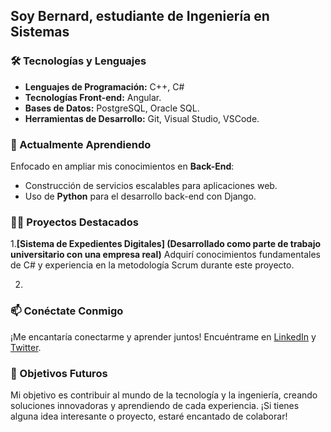## Soy Bernard, estudiante de Ingeniería en Sistemas 


### 🛠️ Tecnologías y Lenguajes 

- **Lenguajes de Programación:** C++, C#
- **Tecnologías Front-end:** Angular.
- **Bases de Datos:** PostgreSQL, Oracle SQL.
- **Herramientas de Desarrollo:** Git, Visual Studio, VSCode.

### 🌱 Actualmente Aprendiendo

Enfocado en ampliar mis conocimientos en **Back-End**:

- Construcción de servicios escalables para aplicaciones web.
- Uso de **Python** para el desarrollo back-end con Django.

### 👨‍💻 Proyectos Destacados

1.**[Sistema de Expedientes Digitales] (Desarrollado como parte de trabajo universitario con una empresa real)**
Adquirí conocimientos fundamentales de C# y experiencia en la metodología Scrum durante este proyecto.

2. 

### 📫 Conéctate Conmigo

¡Me encantaría conectarme y aprender juntos! Encuéntrame en [LinkedIn](enlace-a-tu-linkedin) y [Twitter](enlace-a-tu-twitter).

### 🚀 Objetivos Futuros

Mi objetivo es contribuir al mundo de la tecnología y la ingeniería, creando soluciones innovadoras y aprendiendo de cada experiencia. ¡Si tienes alguna idea interesante o proyecto, estaré encantado de colaborar!


